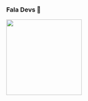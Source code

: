 ### Fala Devs :vulcan_salute:



<img src="https://user-images.githubusercontent.com/77255300/109082379-a2be5080-76e2-11eb-9abe-450243357b09.PNG" width=200 heigth=200>
  

